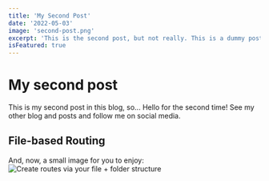 ```yaml
---
title: 'My Second Post'
date: '2022-05-03'
image: 'second-post.png'
excerpt: 'This is the second post, but not really. This is a dummy post.'
isFeatured: true
---
```


# My second post

This is my second post in this blog, so... Hello for the second time!
See my other blog and posts and follow me on social media.

## File-based Routing

And, now, a small image for you to enjoy:
![Create routes via your file + folder structure](/images/posts/first-post/demo-image.png)
